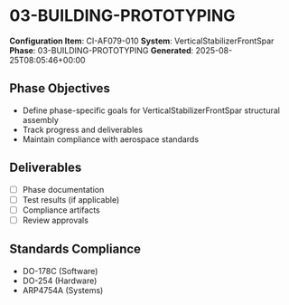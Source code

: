 # 03-BUILDING-PROTOTYPING

**Configuration Item**: CI-AF079-010
**System**: VerticalStabilizerFrontSpar
**Phase**: 03-BUILDING-PROTOTYPING
**Generated**: 2025-08-25T08:05:46+00:00

## Phase Objectives
- Define phase-specific goals for VerticalStabilizerFrontSpar structural assembly
- Track progress and deliverables
- Maintain compliance with aerospace standards

## Deliverables
- [ ] Phase documentation
- [ ] Test results (if applicable)
- [ ] Compliance artifacts
- [ ] Review approvals

## Standards Compliance
- DO-178C (Software)
- DO-254 (Hardware)
- ARP4754A (Systems)


